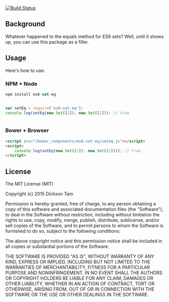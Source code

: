 [![Build Status](https://travis-ci.org/dicksont/es6-set-eq.svg?branch=master)](https://travis-ci.org/dicksont/es6-set-eq)


## Background

Whatever happened to the equals method for ES6 sets? Well, until it shows up,
you can use this package as a filler.

## Usage
Here's how to use:

### NPM + Node

```javascript
npm install es6-set-eq


var setEq = require('es6-set-eq');
console.log(setEq(new Set([1]), new Set([1])); // true



```

### Bower + Browser


```html
<script src="/bower_components/es6-set-eq/seteq.js"></script>
<script>
    console.log(setEq(new Set([1]), new Set([1]))); // true
</script>


```

## License

The MIT License (MIT)

Copyright (c) 2015 Dickson Tam

Permission is hereby granted, free of charge, to any person obtaining a copy
of this software and associated documentation files (the "Software"), to deal
in the Software without restriction, including without limitation the rights
to use, copy, modify, merge, publish, distribute, sublicense, and/or sell
copies of the Software, and to permit persons to whom the Software is
furnished to do so, subject to the following conditions:

The above copyright notice and this permission notice shall be included in all
copies or substantial portions of the Software.

THE SOFTWARE IS PROVIDED "AS IS", WITHOUT WARRANTY OF ANY KIND, EXPRESS OR
IMPLIED, INCLUDING BUT NOT LIMITED TO THE WARRANTIES OF MERCHANTABILITY,
FITNESS FOR A PARTICULAR PURPOSE AND NONINFRINGEMENT. IN NO EVENT SHALL THE
AUTHORS OR COPYRIGHT HOLDERS BE LIABLE FOR ANY CLAIM, DAMAGES OR OTHER
LIABILITY, WHETHER IN AN ACTION OF CONTRACT, TORT OR OTHERWISE, ARISING FROM,
OUT OF OR IN CONNECTION WITH THE SOFTWARE OR THE USE OR OTHER DEALINGS IN THE
SOFTWARE.
